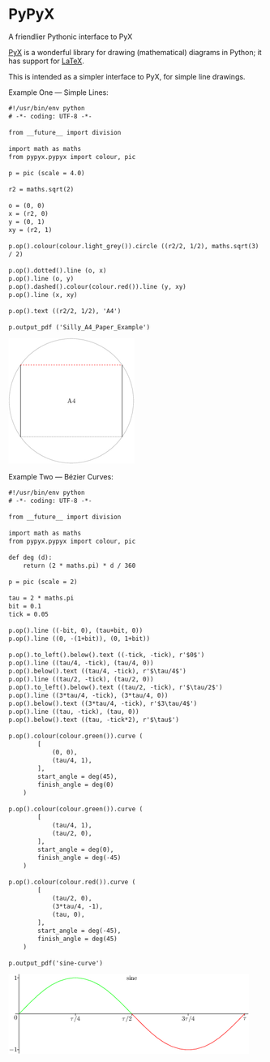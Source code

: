 # PyPyX
A friendlier Pythonic interface to PyX

[PyX](http://pyx.sourceforge.net/) is a wonderful library for drawing (mathematical) diagrams in Python; it has support for [LaTeX](https://en.wikipedia.org/wiki/LaTeX).

This is intended as a simpler interface to PyX, for simple line drawings.

Example One — Simple Lines:

```
#!/usr/bin/env python
# -*- coding: UTF-8 -*-

from __future__ import division

import math as maths
from pypyx.pypyx import colour, pic

p = pic (scale = 4.0)

r2 = maths.sqrt(2)

o = (0, 0)
x = (r2, 0)
y = (0, 1)
xy = (r2, 1)

p.op().colour(colour.light_grey()).circle ((r2/2, 1/2), maths.sqrt(3) / 2)

p.op().dotted().line (o, x)
p.op().line (o, y)
p.op().dashed().colour(colour.red()).line (y, xy)
p.op().line (x, xy)

p.op().text ((r2/2, 1/2), 'A4')

p.output_pdf ('Silly_A4_Paper_Example')
```

![Silly A4 Paper Example](/example/Silly_A4_Paper_Example.png)

Example Two — Bézier Curves:

```
#!/usr/bin/env python
# -*- coding: UTF-8 -*-

from __future__ import division

import math as maths
from pypyx.pypyx import colour, pic

def deg (d):
	return (2 * maths.pi) * d / 360

p = pic (scale = 2)

tau = 2 * maths.pi
bit = 0.1
tick = 0.05

p.op().line ((-bit, 0), (tau+bit, 0))
p.op().line ((0, -(1+bit)), (0, 1+bit))

p.op().to_left().below().text ((-tick, -tick), r'$0$')
p.op().line ((tau/4, -tick), (tau/4, 0))
p.op().below().text ((tau/4, -tick), r'$\tau/4$')
p.op().line ((tau/2, -tick), (tau/2, 0))
p.op().to_left().below().text ((tau/2, -tick), r'$\tau/2$')
p.op().line ((3*tau/4, -tick), (3*tau/4, 0))
p.op().below().text ((3*tau/4, -tick), r'$3\tau/4$')
p.op().line ((tau, -tick), (tau, 0))
p.op().below().text ((tau, -tick*2), r'$\tau$')

p.op().colour(colour.green()).curve (
		[
			(0, 0),
			(tau/4, 1),
		],
		start_angle = deg(45),
		finish_angle = deg(0)
	)

p.op().colour(colour.green()).curve (
		[
			(tau/4, 1),
			(tau/2, 0),
		],
		start_angle = deg(0),
		finish_angle = deg(-45)
	)

p.op().colour(colour.red()).curve (
		[
			(tau/2, 0),
			(3*tau/4, -1),
			(tau, 0),
		],
		start_angle = deg(-45),
		finish_angle = deg(45)
	)

p.output_pdf('sine-curve')
```

![sine curve](/example/sine-curve.png)

